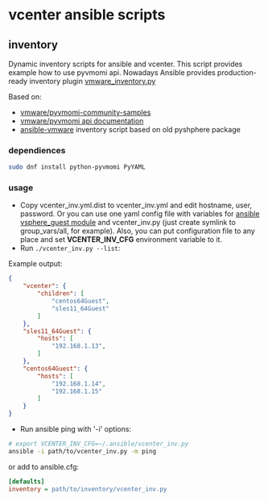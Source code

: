 # vcenter ansible scripts

## inventory

Dynamic inventory scripts for ansible and vcenter. This script provides example how to use pyvmomi
api. Nowadays Ansible provides production-ready inventory plugin [vmware_inventory.py][5]

Based on:

* [vmware/pyvmomi-community-samples][1]
* [vmware/pyvmomi api documentation][2]
* [ansible-vmware][3] inventory script based on old pyshphere package

### dependiences

```bash
sudo dnf install python-pyvmomi PyYAML
```

### usage

* Copy vcenter_inv.yml.dist to vcenter_inv.yml and edit hostname, user,
  password. Or you can use one yaml config file with variables for
  [ansible vsphere_guest module][4] and vcenter_inv.py (just create symlink to
  group_vars/all, for example). Also, you can put configuration file to any place
  and set **VCENTER_INV_CFG** environment variable to it.
* Run ```./vcenter_inv.py --list```:

Example output:

```json
{
    "vcenter": {
        "children": [
            "centos64Guest",
            "sles11_64Guest"
        ]
    },
    "sles11_64Guest": {
        "hosts": [
            "192.168.1.13",
        ]
    },
    "centos64Guest": {
        "hosts": [
            "192.168.1.14",
            "192.168.1.15"
        ]
    }
}
```

* Run ansible ping with '-i' options:

```bash
# export VCENTER_INV_CFG=~/.ansible/vcenter_inv.py
ansible -i path/to/vcenter_inv.py -m ping
```

or add to ansible.cfg:

```ini
[defaults]
inventory = path/to/inventory/vcenter_inv.py
```

[1]: https://github.com/vmware/pyvmomi-community-samples/blob/master/samples/list_vmwaretools_status.py
[2]: https://github.com/vmware/pyvmomi
[3]: https://github.com/RaymiiOrg/ansible-vmware
[4]: http://docs.ansible.com/ansible/vsphere_guest_module.html
[5]: https://github.com/ansible/ansible/blob/devel/contrib/inventory/vmware_inventory.py
